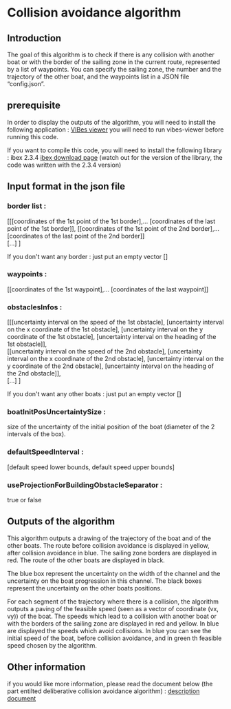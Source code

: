 # Collision avoidance algorithm

## Introduction

The goal of this algorithm is to check if there is any collision with another boat or with the border of the sailing zone in the current route, represented by a list of waypoints.
You can specify the sailing zone, the number and the trajectory of the other boat, and the waypoints list in a JSON file “config.json”.

## prerequisite

In order to display the outputs of the algorithm, you will need to install the following application :
[VIBes viewer](http://enstabretagnerobotics.github.io/VIBES/)
you will need to run vibes-viewer before running this code.

If you want to compile this code, you will need to install the following library : ibex 2.3.4
[ibex download page](http://www.ibex-lib.org/download) (watch out for the version of the library, the code was written with the 2.3.4 version)

## Input format in the json file

### border list :
[[[coordinates of the 1st point of the 1st border],... [coordinates of the last point of the 1st border]],
[[coordinates of the 1st point of the 2nd border],... [coordinates of the last point of the 2nd border]]     
[...]
]

If you don't want any border : just put an empty vector []

### waypoints :
[[coordinates of the 1st waypoint],... [coordinates of the last waypoint]]

### obstaclesInfos :
[[[uncertainty interval on the speed of the 1st obstacle], [uncertainty interval on the x coordinate of the 1st obstacle], [uncertainty interval on the y coordinate of the 1st obstacle], [uncertainty interval on the heading of the 1st obstacle]],    
[[uncertainty interval on the speed of the 2nd obstacle], [uncertainty interval on the x coordinate of the 2nd obstacle], [uncertainty interval on the y coordinate of the 2nd obstacle], [uncertainty interval on the heading of the 2nd obstacle]],    
[...]
]

If you don't want any other boats : just put an empty vector []

### boatInitPosUncertaintySize :
size of the uncertainty of the initial position of the boat (diameter of the 2 intervals of the box).  

### defaultSpeedInterval :
[default speed lower bounds, default speed upper bounds]  

### useProjectionForBuildingObstacleSeparator :
true or false

## Outputs of the algorithm

This algorithm outputs a drawing of the trajectory of the boat and of the other boats. The route before collision avoidance is displayed in yellow, after collision avoidance in blue. The sailing zone borders are displayed in red. The route of the other boats are displayed in black.

The blue box represent the uncertainty on the width of the channel and the uncertainty on the boat progression in this channel.
The black boxes represent the uncertainty on the other boats positions.

For each segment of the trajectory where there is a collision, the algorithm outputs a paving of the feasible speed (seen as a vector of coordinate (vx, vy)) of the boat. The speeds which lead to a collision with another boat or with the borders of the sailing zone are displayed in red and yellow. In blue are displayed the speeds which avoid collisions. In blue you can see the initial speed of the boat, before collision avoidance, and in green th feasible speed chosen by the algorithm.

## Other information

if you would like more information, please read the document below (the part entilted deliberative collision avoidance algorithm) :
[description document](https://docs.google.com/a/uas.ax/document/d/1QUy6AdNvMZuc0FNC6rVeGaShAturBskqho5N7traBUM/edit?usp=sharing)

